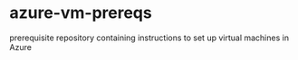 # azure-vm-prereqs
prerequisite repository containing instructions to set up virtual machines in Azure
